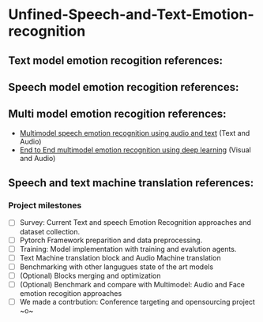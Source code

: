 # Unfined-Speech-and-Text-Emotion-recognition

## Text model emotion recogition references:

## Speech model emotion recogition references:

## Multi model emotion recogition references:
- [Multimodel speech emotion recognition using audio and text](https://arxiv.org/pdf/1810.04635.pdf) (Text and Audio)
- [End to End multimodel emotion recognition using deep learning](https://arxiv.org/pdf/1810.04635.pdf) (Visual and Audio)

## Speech and text machine translation references:


### Project milestones

- [ ] Survey: Current Text and speech Emotion Recognition approaches and dataset collection.
- [ ] Pytorch Framework preparition and data preprocessing.
- [ ] Training: Model implementation with training and evalution agents.
- [ ] Text Machine translation block and Audio Machine translation
- [ ] Benchmarking with other langugues state of the art models
- [ ] \(Optional) Blocks merging and optimization
- [ ] \(Optional) Benchmark and compare with Multimodel: Audio and Face emotion recogition approaches
- [ ] We made a contrbution: Conference targeting and opensourcing project ~o~
